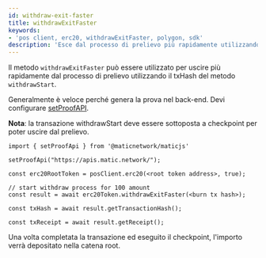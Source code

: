 ```yaml
---
id: withdraw-exit-faster
title: withdrawExitFaster
keywords:
- 'pos client, erc20, withdrawExitFaster, polygon, sdk'
description: 'Esce dal processo di prelievo più rapidamente utilizzando il txHash di withdrawStart.'
---
```


Il metodo `withdrawExitFaster` può essere utilizzato per uscire più rapidamente dal processo di prelievo utilizzando il txHash del metodo `withdrawStart`.

Generalmente è veloce perché genera la prova nel back-end. Devi configurare [setProofAPI](/docs/develop/ethereum-polygon/matic-js/set-proof-api).

**Nota**: la transazione withdrawStart deve essere sottoposta a checkpoint per poter uscire dal prelievo.

```
import { setProofApi } from '@maticnetwork/maticjs'

setProofApi("https://apis.matic.network/");

const erc20RootToken = posClient.erc20(<root token address>, true);

// start withdraw process for 100 amount
const result = await erc20Token.withdrawExitFaster(<burn tx hash>);

const txHash = await result.getTransactionHash();

const txReceipt = await result.getReceipt();

```

Una volta completata la transazione ed eseguito il checkpoint, l'importo verrà depositato nella catena root.
